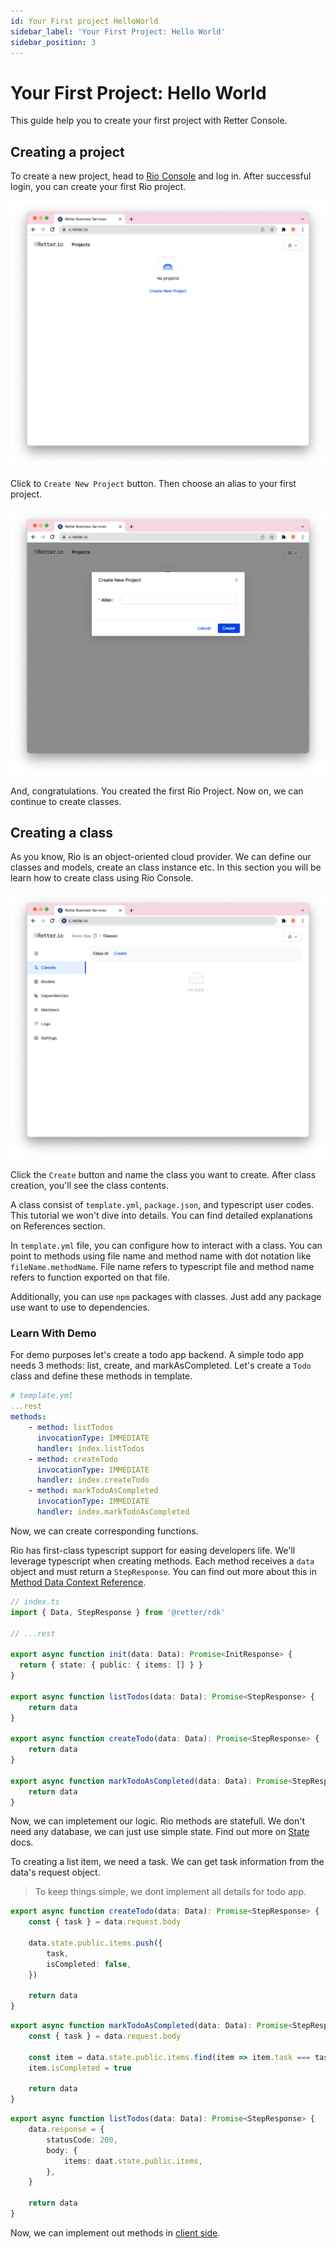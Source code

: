 ```yaml
---
id: Your First project HelloWorld
sidebar_label: 'Your First Project: Hello World'
sidebar_position: 3
---
```


# Your First Project: Hello World

This guide help you to create your first project with Retter Console.

## Creating a project

To create a new project, head to [Rio Console](https://c.retter.io) and log in. After successful login, you can create your first Rio project.

![Greeting Screen](/img/create-new-project-1.png)

Click to `Create New Project` button. Then choose an alias to your first project.

![New Project Screen](/img/create-new-project-2.png)

And, congratulations. You created the first Rio Project. Now on, we can continue to create classes.

## Creating a class

As you know, Rio is an object-oriented cloud provider. We can define our classes and models, create an class instance etc. In this section you will be learn how to create class using Rio Console.

![Project Detail Screen](/img/create-new-project-3.png)

Click the `Create` button and name the class you want to create. After class creation, you'll see the class contents.

A class consist of `template.yml`, `package.json`, and typescript user codes. This tutorial we won't dive into details. You can find detailed explanations on References section.

In `template.yml` file, you can configure how to interact with a class. You can point to methods using file name and method name with dot notation like `fileName.methodName`. File name refers to typescript file and method name refers to function exported on that file.

Additionally, you can use `npm` packages with classes. Just add any package use want to use to dependencies.

### Learn With Demo

For demo purposes let's create a todo app backend. A simple todo app needs 3 methods: list, create, and markAsCompleted. Let's create a `Todo` class and define these methods in template.

```yaml
# template.yml
...rest
methods:
    - method: listTodos
      invocationType: IMMEDIATE
      handler: index.listTodos
    - method: createTodo
      invocationType: IMMEDIATE
      handler: index.createTodo
    - method: markTodoAsCompleted
      invocationType: IMMEDIATE
      handler: index.markTodoAsCompleted
```

Now, we can create corresponding functions.

Rio has first-class typescript support for easing developers life. We'll leverage typescript when creating methods. Each method receives a `data` object and must return a `StepResponse`. You can find out more about this in [Method Data Context Reference](/docs/Reference/Method%20Data%20Context/).

```ts
// index.ts
import { Data, StepResponse } from '@retter/rdk'

// ...rest

export async function init(data: Data): Promise<InitResponse> {
  return { state: { public: { items: [] } }
}

export async function listTodos(data: Data): Promise<StepResponse> {
    return data
}

export async function createTodo(data: Data): Promise<StepResponse> {
    return data
}

export async function markTodoAsCompleted(data: Data): Promise<StepResponse> {
    return data
}
```

Now, we can impletement our logic. Rio methods are statefull. We don't need any database, we can just use simple state. Find out more on [State](/docs/Concepts/State/) docs.

To creating a list item, we need a task. We can get task information from the data's request object.

> To keep things simple, we dont implement all details for todo app.

```ts
export async function createTodo(data: Data): Promise<StepResponse> {
    const { task } = data.request.body

    data.state.public.items.push({
        task,
        isCompleted: false,
    })

    return data
}
```

```ts
export async function markTodoAsCompleted(data: Data): Promise<StepResponse> {
    const { task } = data.request.body

    const item = data.state.public.items.find(item => item.task === task)
    item.isCompleted = true

    return data
}
```

```ts
export async function listTodos(data: Data): Promise<StepResponse> {
    data.response = {
        statusCode: 200,
        body: {
            items: daat.state.public.items,
        },
    }

    return data
}
```

Now, we can implement out methods in [client side](/docs/Getting%20Started/Get%20started%20with%20web/).